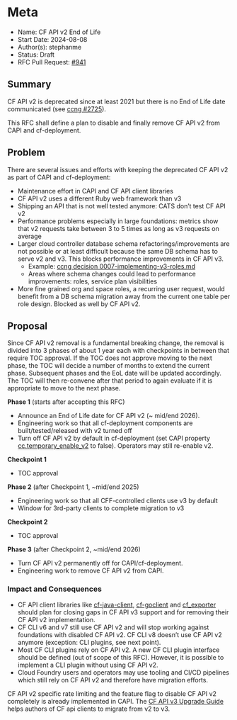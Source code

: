 # Meta
[meta]: #meta
- Name: CF API v2 End of Life
- Start Date: 2024-08-08
- Author(s): stephanme
- Status: Draft <!-- Acceptable values: Draft, Approved, On Hold, Superseded -->
- RFC Pull Request: [#941](https://github.com/cloudfoundry/community/pull/941)


## Summary

CF API v2 is deprecated since at least 2021 but there is no End of Life date communicated (see [ccng #2725](https://github.com/cloudfoundry/cloud_controller_ng/discussions/2725)).

This RFC shall define a plan to disable and finally remove CF API v2 from CAPI and cf-deployment.

## Problem

There are several issues and efforts with keeping the deprecated CF API v2 as part of CAPI and cf-deployment:

- Maintenance effort in CAPI and CF API client libraries
- CF API v2 uses a different Ruby web framework than v3 
- Shipping an API that is not well tested anymore: CATS don’t test CF API v2
- Performance problems especially in large foundations: metrics show that v2 requests take between 3 to 5 times as long as v3 requests on average
- Larger cloud controller database schema refactorings/improvements are not possible or at least difficult because the same DB schema has to serve v2 and v3. This blocks performance improvements in CF API v3.
  - Example: [ccng decision 0007-implementing-v3-roles.md](https://github.com/cloudfoundry/cloud_controller_ng/blob/main/decisions/0007-implementing-v3-roles.md)
  - Areas where schema changes could lead to performance improvements: roles, service plan visibilities
- More fine grained org and space roles, a recurring user request, would benefit from a DB schema migration away from the current one table per role design. Blocked as well by CF API v2.

## Proposal

Since CF API v2 removal is a fundamental breaking change, the removal is divided into 3 phases of about 1 year each with checkpoints in between that require TOC approval.
If the TOC does not approve moving to the next phase, the TOC will decide a number of months to extend the current phase. Subsequent phases and the EoL date will be updated accordingly. The TOC will then re-convene after that period to again evaluate if it is appropriate to move to the next phase.

**Phase 1** (starts after accepting this RFC)
- Announce an End of Life date for CF API v2 (~ mid/end 2026).
- Engineering work so that all cf-deployment components are built/tested/released with v2 turned off
- Turn off CF API v2 by default in cf-deployment (set CAPI property [cc.temporary_enable_v2](https://bosh.io/jobs/cloud_controller_ng?source=github.com/cloudfoundry/capi-release&version=1.185.0#p%3dcc.temporary_enable_v2) to false). Operators may still re-enable v2.

**Checkpoint 1**
- TOC approval

**Phase 2** (after Checkpoint 1, ~mid/end 2025)
- Engineering work so that all CFF-controlled clients use v3 by default
- Window for 3rd-party clients to complete migration to v3

**Checkpoint 2**
- TOC approval

**Phase 3** (after Checkpoint 2, ~mid/end 2026)
- Turn CF API v2 permanently off for CAPI/cf-deployment.
- Engineering work to remove CF API v2 from CAPI.

### Impact and Consequences

- CF API client libraries like [cf-java-client](https://github.com/cloudfoundry/cf-java-client), [cf-goclient](https://github.com/cloudfoundry/go-cfclient) and [cf_exporter](https://github.com/cloudfoundry/cf_exporter) should plan for closing gaps in CF API v3 support and for removing their CF API v2 implementation.
- CF CLI v6 and v7 still use CF API v2 and will stop working against foundations with disabled CF API v2. CF CLI v8 doesn’t use CF API v2 anymore (exception: CLI plugins, see next point).
- Most CF CLI plugins rely on CF API v2. A new CF CLI plugin interface should be defined (out of scope of this RFC). However, it is possible to implement a CLI plugin without using CF API v2.
- Cloud Foundry users and operators may use tooling and CI/CD pipelines which still rely on CF API v2 and therefore have migration efforts.

CF API v2 specific rate limiting and the feature flag to disable CF API v2 completely is already implemented in CAPI.
The [CF API v3 Upgrade Guide](https://v3-apidocs.cloudfoundry.org/index.html#upgrade-guide) helps authors of CF api clients to migrate from v2 to v3.